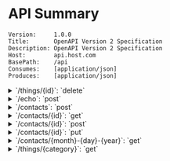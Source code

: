 # API Summary

```
Version:     1.0.0
Title:       OpenAPI Version 2 Specification
Description: OpenAPI Version 2 Specification
Host:        api.host.com
BasePath:    /api
Consumes:    [application/json]
Produces:    [application/json]
```

<details>
<summary>`/things/{id}`: `delete`</summary>

`path parameters`
- name: `id`, type: `integer`


`responses`
- `default`, type: `Error`
	- name: `code`, type: `integer`
	- name: `status`, type: `string`
</details>

<details>
<summary>`/echo`: `post`</summary>

`body parameter`
- name: `body`, type: `web.EchoRequest`
	- name: `input`, type: `string`

`responses`
- code: `200`, type: `web.EchoResponse`
	- name: `output`, type: `string`
- `default`, type: `Error`
	- name: `code`, type: `integer`
	- name: `status`, type: `string`
</details>

<details>
<summary>`/contacts`: `post`</summary>

`body parameter`
- name: `body`, type: `models.ContactRequest`
	- name: `input`, type: `string`
	- name: `lastName`, type: `string`
	- name: `firstName`, type: `string`
	- name: `address`, type: `object`
		- name: `street`, type: `string`
		- name: `city`, type: `string`
		- name: `state`, type: `string`
		- name: `zipCode`, type: `string`

`responses`
- code: `200`, type: `models.ContactResponse`
	- name: `output`, type: `string`
- `default`, type: `Error`
	- name: `code`, type: `integer`
	- name: `status`, type: `string`
</details>

<details>
<summary>`/contacts/{id}`: `get`</summary>

`path parameters`
- name: `id`, type: `integer`


`responses`
- code: `200`, type: `models.ContactResponse`
	- name: `output`, type: `string`
- `default`, type: `Error`
	- name: `code`, type: `integer`
	- name: `status`, type: `string`
</details>

<details>
<summary>`/contacts/{id}`: `post`</summary>

`path parameters`
- name: `id`, type: `integer`

`body parameter`
- name: `body`, type: `models.ContactRequest`
	- name: `lastName`, type: `string`
	- name: `firstName`, type: `string`
	- name: `address`, type: `object`
		- name: `zipCode`, type: `string`
		- name: `street`, type: `string`
		- name: `city`, type: `string`
		- name: `state`, type: `string`
	- name: `input`, type: `string`

`responses`
- code: `200`, type: `models.ContactResponse`
	- name: `output`, type: `string`
- `default`, type: `Error`
	- name: `code`, type: `integer`
	- name: `status`, type: `string`
</details>

<details>
<summary>`/contacts/{id}`: `put`</summary>

`path parameters`
- name: `id`, type: `integer`

`body parameter`
- name: `body`, type: `models.ContactRequest`
	- name: `firstName`, type: `string`
	- name: `address`, type: `object`
		- name: `city`, type: `string`
		- name: `state`, type: `string`
		- name: `zipCode`, type: `string`
		- name: `street`, type: `string`
	- name: `input`, type: `string`
	- name: `lastName`, type: `string`

`responses`
- code: `200`, type: `models.ContactResponse`
	- name: `output`, type: `string`
- `default`, type: `Error`
	- name: `code`, type: `integer`
	- name: `status`, type: `string`
</details>

<details>
<summary>`/contacts/{month}-{day}-{year}`: `get`</summary>

`path parameters`
- name: `month`, type: `string`
- name: `day`, type: `string`
- name: `year`, type: `string`


`responses`
- code: `200`, type: `models.ContactResponse`
	- name: `output`, type: `string`
- `default`, type: `Error`
	- name: `status`, type: `string`
	- name: `code`, type: `integer`
</details>

<details>
<summary>`/things/{category}`: `get`</summary>

`path parameters`
- name: `category`, type: `string`

`query parameters`
- name: `q`, type: `string`


`responses`
- code: `200`, type: `[]web.ThingResponse`
	- name: `output`, type: `string`
- `default`, type: `Error`
	- name: `code`, type: `integer`
	- name: `status`, type: `string`
</details>

